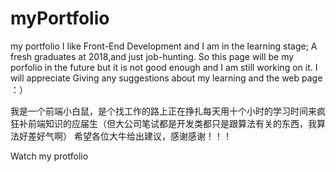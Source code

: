 # myPortfolio
my portfolio
I like Front-End Development and I am in the learning stage; A fresh graduates at 2018,and just job-hunting.
So this page will be my porfolio in the future but it is not good enough and I am still working on it. 
I will appreciate Giving  any suggestions about my learning and the web page ：） 

我是一个前端小白鼠，是个找工作的路上正在挣扎每天用十个小时的学习时间来疯狂补前端知识的应届生（但大公司笔试都是开发类都只是跟算法有关的东西，我算法好差好气啊）
希望各位大牛给出建议，感谢感谢！！！


Watch my protfolio 
